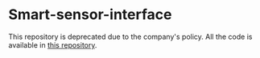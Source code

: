 # Smart-sensor-interface
This repository is deprecated due to the company's policy. All the code is available in <a href="https://github.com/usnistgov/ucef-ieee1451smartsensor">this repository</a>.

